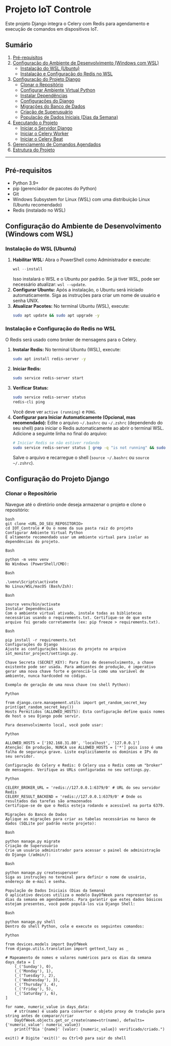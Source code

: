 # Projeto IoT Controle

Este projeto Django integra o Celery com Redis para agendamento e execução de comandos em dispositivos IoT.

## Sumário

1.  [Pré-requisitos](#pré-requisitos)
2.  [Configuração do Ambiente de Desenvolvimento (Windows com WSL)](#configuração-do-ambiente-de-desenvolvimento-windows-com-wsl)
    * [Instalação do WSL (Ubuntu)](#instalação-do-wsl-ubuntu)
    * [Instalação e Configuração do Redis no WSL](#instalação-e-configuração-do-redis-no-wsl)
3.  [Configuração do Projeto Django](#configuração-do-projeto-django)
    * [Clonar o Repositório](#clonar-o-repositório)
    * [Configurar Ambiente Virtual Python](#configurar-ambiente-virtual-python)
    * [Instalar Dependências](#instalar-dependências)
    * [Configurações do Django](#configurações-do-django)
    * [Migrações do Banco de Dados](#migrações-do-banco-de-dados)
    * [Criação de Superusuário](#criação-de-superusuário)
    * [População de Dados Iniciais (Dias da Semana)](#população-de-dados-iniciais-dias-da-semana)
4.  [Executando o Projeto](#executando-o-projeto)
    * [Iniciar o Servidor Django](#iniciar-o-servidor-django)
    * [Iniciar o Celery Worker](#iniciar-o-celery-worker)
    * [Iniciar o Celery Beat](#iniciar-o-celery-beat)
5.  [Gerenciamento de Comandos Agendados](#gerenciamento-de-comandos-agendados)
6.  [Estrutura do Projeto](#estrutura-do-projeto)

---

## Pré-requisitos

* Python 3.9+
* pip (gerenciador de pacotes do Python)
* Git
* Windows Subsystem for Linux (WSL) com uma distribuição Linux (Ubuntu recomendado)
* Redis (instalado no WSL)

## Configuração do Ambiente de Desenvolvimento (Windows com WSL)

### Instalação do WSL (Ubuntu)

1.  **Habilitar WSL:** Abra o PowerShell como Administrador e execute:
    ```powershell
    wsl --install
    ```
    Isso instalará o WSL e o Ubuntu por padrão. Se já tiver WSL, pode ser necessário atualizar: `wsl --update`.
2.  **Configurar Ubuntu:** Após a instalação, o Ubuntu será iniciado automaticamente. Siga as instruções para criar um nome de usuário e senha UNIX.
3.  **Atualizar Pacotes:** No terminal Ubuntu (WSL), execute:
    ```bash
    sudo apt update && sudo apt upgrade -y
    ```

### Instalação e Configuração do Redis no WSL

O Redis será usado como broker de mensagens para o Celery.

1.  **Instalar Redis:** No terminal Ubuntu (WSL), execute:
    ```bash
    sudo apt install redis-server -y
    ```
2.  **Iniciar Redis:**
    ```bash
    sudo service redis-server start
    ```
3.  **Verificar Status:**
    ```bash
    sudo service redis-server status
    redis-cli ping
    ```
    Você deve ver `active (running)` e `PONG`.
4.  **Configurar para Iniciar Automaticamente (Opcional, mas recomendado):**
    Edite o arquivo `~/.bashrc` ou `~/.zshrc` (dependendo do seu shell) para iniciar o Redis automaticamente ao abrir o terminal WSL. Adicione a seguinte linha no final do arquivo:
    ```bash
    # Iniciar Redis se não estiver rodando
    sudo service redis-server status | grep -q "is not running" && sudo service redis-server start
    ```
    Salve o arquivo e recarregue o shell (`source ~/.bashrc` ou `source ~/.zshrc`).

## Configuração do Projeto Django

### Clonar o Repositório

Navegue até o diretório onde deseja armazenar o projeto e clone o repositório:

    bash
    git clone <URL_DO_SEU_REPOSITORIO>
    cd IOT_Controle # Ou o nome da sua pasta raiz do projeto
    Configurar Ambiente Virtual Python
    É altamente recomendado usar um ambiente virtual para isolar as dependências do projeto.

    Bash

    python -m venv venv
    No Windows (PowerShell/CMD):

    Bash

    .\venv\Scripts\activate
    No Linux/WSL/macOS (Bash/Zsh):

    Bash

    source venv/bin/activate
    Instalar Dependências
    Com o ambiente virtual ativado, instale todas as bibliotecas necessárias usando o requirements.txt. Certifique-se de que este arquivo foi gerado corretamente (ex: pip freeze > requirements.txt).

    Bash

    pip install -r requirements.txt
    Configurações do Django
    Ajuste as configurações básicas do projeto no arquivo iot_monitor_project/settings.py.

    Chave Secreta (SECRET_KEY): Para fins de desenvolvimento, a chave existente pode ser usada. Para ambientes de produção, é imperativo gerar uma nova chave forte e gerenciá-la como uma variável de ambiente, nunca hardcoded no código.

    Exemplo de geração de uma nova chave (no shell Python):

    Python

    from django.core.management.utils import get_random_secret_key
    print(get_random_secret_key())
    Hosts Permitidos (ALLOWED_HOSTS): Esta configuração define quais nomes de host o seu Django pode servir.

    Para desenvolvimento local, você pode usar:

    Python

    ALLOWED_HOSTS = ['192.168.31.80', 'localhost', '127.0.0.1']
    Atenção: Em produção, NUNCA use ALLOWED_HOSTS = ['*'] pois isso é uma falha de segurança grave. Liste explicitamente os domínios e IPs do seu servidor.

    Configuração do Celery e Redis: O Celery usa o Redis como um "broker" de mensagens. Verifique as URLs configuradas no seu settings.py.

    Python

    CELERY_BROKER_URL = 'redis://127.0.0.1:6379/0' # URL do seu servidor Redis
    CELERY_RESULT_BACKEND = 'redis://127.0.0.1:6379/0' # Onde os resultados das tarefas são armazenados
    Certifique-se de que o Redis esteja rodando e acessível na porta 6379.

    Migrações do Banco de Dados
    Aplique as migrações para criar as tabelas necessárias no banco de dados (SQLite por padrão neste projeto):

    Bash

    python manage.py migrate
    Criação de Superusuário
    Crie um usuário administrador para acessar o painel de administração do Django (/admin/):

    Bash

    python manage.py createsuperuser
    Siga as instruções no terminal para definir o nome de usuário, endereço de e-mail e senha.

    População de Dados Iniciais (Dias da Semana)
    O aplicativo devices utiliza o modelo DayOfWeek para representar os dias da semana em agendamentos. Para garantir que estes dados básicos estejam presentes, você pode populá-los via Django Shell:

    Bash

    python manage.py shell
    Dentro do shell Python, cole e execute os seguintes comandos:

    Python

    from devices.models import DayOfWeek
    from django.utils.translation import gettext_lazy as _

    # Mapeamento de nomes e valores numéricos para os dias da semana
    days_data = [
        (_('Sunday'), 0),
        (_('Monday'), 1),
        (_('Tuesday'), 2),
        (_('Wednesday'), 3),
        (_('Thursday'), 4),
        (_('Friday'), 5),
        (_('Saturday'), 6),
    ]

    for name, numeric_value in days_data:
        # str(name) é usado para converter o objeto proxy de tradução para string antes de comparar/criar
        DayOfWeek.objects.get_or_create(name=str(name), defaults={'numeric_value': numeric_value})
        print(f"Dia '{name}' (valor: {numeric_value}) verificado/criado.")

    exit() # Digite 'exit()' ou Ctrl+D para sair do shell

